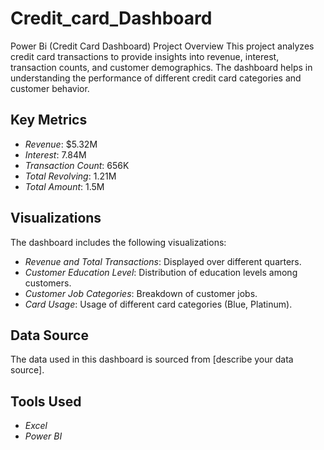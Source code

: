 # Credit_card_Dashboard
Power Bi (Credit Card Dashboard)
Project Overview
This project analyzes credit card transactions to provide insights into revenue, interest, transaction counts, and customer demographics. The dashboard helps in understanding the performance of different credit card categories and customer behavior.

## Key Metrics
- *Revenue*: $5.32M
- *Interest*: 7.84M
- *Transaction Count*: 656K
- *Total Revolving*: 1.21M
- *Total Amount*: 1.5M

## Visualizations
The dashboard includes the following visualizations:
- *Revenue and Total Transactions*: Displayed over different quarters.
- *Customer Education Level*: Distribution of education levels among customers.
- *Customer Job Categories*: Breakdown of customer jobs.
- *Card Usage*: Usage of different card categories (Blue, Platinum).

## Data Source
The data used in this dashboard is sourced from [describe your data source].

## Tools Used
- *Excel*
- *Power BI*
